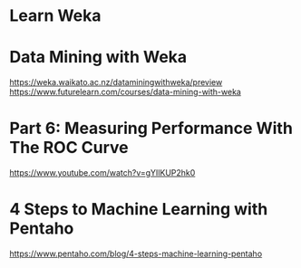 # Learn Weka

# Data Mining with Weka
https://weka.waikato.ac.nz/dataminingwithweka/preview <BR>
https://www.futurelearn.com/courses/data-mining-with-weka <BR>


# Part 6: Measuring Performance With The ROC Curve
https://www.youtube.com/watch?v=gYIlKUP2hk0 <BR>

# 4 Steps to Machine Learning with Pentaho
https://www.pentaho.com/blog/4-steps-machine-learning-pentaho <BR>

